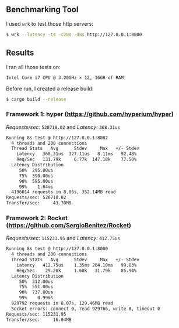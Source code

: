 ## Benchmarking Tool

I used `wrk` to test those http servers:

```sh
$ wrk --latency -t4 -c200 -d8s http://127.0.0.1:8000
```

## Results

I ran all those tests on:

`Intel Core i7 CPU @ 3.20GHz × 12, 16GB of RAM`

Before run, I created a release build:

```sh
$ cargo build --release
```

### Framework 1: hyper (https://github.com/hyperium/hyper)

_Requests/sec:_ `520718.02` and _Latency:_ `368.31us`

```txt
Running 8s test @ http://127.0.0.1:8082
  4 threads and 200 connections
  Thread Stats   Avg      Stdev     Max   +/- Stdev
    Latency   368.31us  327.11us   8.11ms   92.48%
    Req/Sec   131.79k     6.77k  147.18k    77.50%
  Latency Distribution
     50%  295.00us
     75%  390.00us
     90%  595.00us
     99%    1.64ms
  4196014 requests in 8.06s, 352.14MB read
Requests/sec: 520718.02
Transfer/sec:     43.70MB
```


### Framework 2: Rocket (https://github.com/SergioBenitez/Rocket)

_Requests/sec:_ `115231.95` and _Latency:_ `412.75us`

```txt
Running 8s test @ http://127.0.0.1:8000
  4 threads and 200 connections
  Thread Stats   Avg      Stdev     Max   +/- Stdev
    Latency   412.75us    1.35ms 204.10ms   99.83%
    Req/Sec    29.20k     1.60k   31.79k    85.94%
  Latency Distribution
     50%  312.00us
     75%  551.00us
     90%  737.00us
     99%    0.99ms
  929792 requests in 8.07s, 129.46MB read
  Socket errors: connect 0, read 929766, write 0, timeout 0
Requests/sec: 115231.95
Transfer/sec:     16.04MB
```